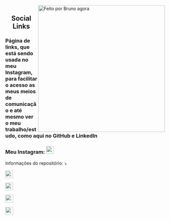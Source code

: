<img src="https://raw.githubusercontent.com/MicaelliMedeiros/micaellimedeiros/master/image/computer-illustration.png" min-width="400px" max-width="400px" width="400px" align="right" alt="Feito por Bruno agora">

<h2 align="center"> 
  Social Links
</h2>

<h3 align="left">
  Página de links, que está sendo usada no meu Instagram, para facilitar o acesso as meus meios de comunicação e até mesmo ver o meu trabalho/estudo, como aqui no GitHub e LinkedIn
</h3>

<h3 align="left">
  Meu Instagram: 
  <a href="https://www.instagram.com/brunossaless/" alt="instagram" target="_blank" > 
    <img height=24he src="https://img.shields.io/badge/Instagram-E4405F?style=for-the-badge&logo=instagram&logoColor=white" /> </a>
</h3>

<p align="left">
    Informações do repositório: ⤵️
</p>

<p align="left">
  <a href="https://github.com/brunossales/social-links" alt="RepoSize">

  <img height=24he src="https://img.shields.io/github/repo-size/brunossales/social-links" /> </a>

  <a href="#" alt="Languagens">

  <img height=24he src="https://img.shields.io/github/languages/count/brunossales/social-links" /> </a>

  <a href="#" alt="Fork">

  <img height=25he src="https://img.shields.io/github/stars/brunossales/social-links?style=social" /> </a>

  <a href="#" alt="Watch">

  <img height=25he src="https://img.shields.io/github/watchers/brunossales/social-links?style=social" /> 

  </a>

</p>